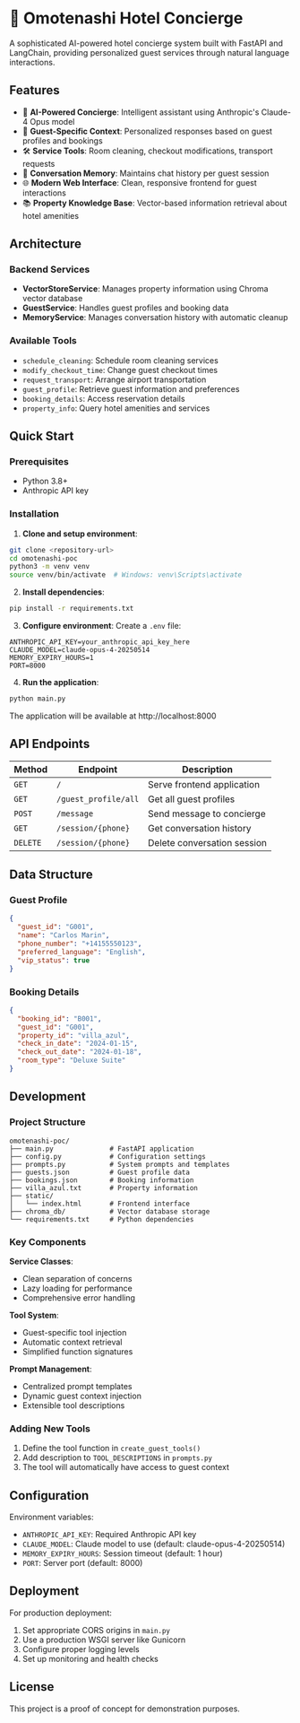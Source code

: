 # 🏨 Omotenashi Hotel Concierge

A sophisticated AI-powered hotel concierge system built with FastAPI and LangChain, providing personalized guest services through natural language interactions.

## Features

- 🤖 **AI-Powered Concierge**: Intelligent assistant using Anthropic's Claude-4 Opus model
- 👤 **Guest-Specific Context**: Personalized responses based on guest profiles and bookings
- 🛠️ **Service Tools**: Room cleaning, checkout modifications, transport requests
- 💬 **Conversation Memory**: Maintains chat history per guest session
- 🌐 **Modern Web Interface**: Clean, responsive frontend for guest interactions
- 📚 **Property Knowledge Base**: Vector-based information retrieval about hotel amenities

## Architecture

### Backend Services

- **VectorStoreService**: Manages property information using Chroma vector database
- **GuestService**: Handles guest profiles and booking data
- **MemoryService**: Manages conversation history with automatic cleanup

### Available Tools

- `schedule_cleaning`: Schedule room cleaning services
- `modify_checkout_time`: Change guest checkout times
- `request_transport`: Arrange airport transportation
- `guest_profile`: Retrieve guest information and preferences
- `booking_details`: Access reservation details
- `property_info`: Query hotel amenities and services

## Quick Start

### Prerequisites

- Python 3.8+
- Anthropic API key

### Installation

1. **Clone and setup environment**:

```bash
git clone <repository-url>
cd omotenashi-poc
python3 -m venv venv
source venv/bin/activate  # Windows: venv\Scripts\activate
```

2. **Install dependencies**:

```bash
pip install -r requirements.txt
```

3. **Configure environment**:
   Create a `.env` file:

```env
ANTHROPIC_API_KEY=your_anthropic_api_key_here
CLAUDE_MODEL=claude-opus-4-20250514
MEMORY_EXPIRY_HOURS=1
PORT=8000
```

4. **Run the application**:

```bash
python main.py
```

The application will be available at http://localhost:8000

## API Endpoints

| Method   | Endpoint             | Description                 |
| -------- | -------------------- | --------------------------- |
| `GET`    | `/`                  | Serve frontend application  |
| `GET`    | `/guest_profile/all` | Get all guest profiles      |
| `POST`   | `/message`           | Send message to concierge   |
| `GET`    | `/session/{phone}`   | Get conversation history    |
| `DELETE` | `/session/{phone}`   | Delete conversation session |

## Data Structure

### Guest Profile

```json
{
  "guest_id": "G001",
  "name": "Carlos Marin",
  "phone_number": "+14155550123",
  "preferred_language": "English",
  "vip_status": true
}
```

### Booking Details

```json
{
  "booking_id": "B001",
  "guest_id": "G001",
  "property_id": "villa_azul",
  "check_in_date": "2024-01-15",
  "check_out_date": "2024-01-18",
  "room_type": "Deluxe Suite"
}
```

## Development

### Project Structure

```
omotenashi-poc/
├── main.py              # FastAPI application
├── config.py            # Configuration settings
├── prompts.py           # System prompts and templates
├── guests.json          # Guest profile data
├── bookings.json        # Booking information
├── villa_azul.txt       # Property information
├── static/
│   └── index.html       # Frontend interface
├── chroma_db/           # Vector database storage
└── requirements.txt     # Python dependencies
```

### Key Components

**Service Classes**:

- Clean separation of concerns
- Lazy loading for performance
- Comprehensive error handling

**Tool System**:

- Guest-specific tool injection
- Automatic context retrieval
- Simplified function signatures

**Prompt Management**:

- Centralized prompt templates
- Dynamic guest context injection
- Extensible tool descriptions

### Adding New Tools

1. Define the tool function in `create_guest_tools()`
2. Add description to `TOOL_DESCRIPTIONS` in `prompts.py`
3. The tool will automatically have access to guest context

## Configuration

Environment variables:

- `ANTHROPIC_API_KEY`: Required Anthropic API key
- `CLAUDE_MODEL`: Claude model to use (default: claude-opus-4-20250514)
- `MEMORY_EXPIRY_HOURS`: Session timeout (default: 1 hour)
- `PORT`: Server port (default: 8000)

## Deployment

For production deployment:

1. Set appropriate CORS origins in `main.py`
2. Use a production WSGI server like Gunicorn
3. Configure proper logging levels
4. Set up monitoring and health checks

## License

This project is a proof of concept for demonstration purposes.
